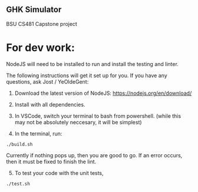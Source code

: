 ## GHK Simulator
BSU CS481 Capstone project

# For dev work: 
NodeJS will need to be installed to run and install the testing and linter.

The following instructions will get it set up for you. If you have any questions,
ask Jost / YeOldeGent: 

1. Download the latest version of NodeJS: 
https://nodejs.org/en/download/

2. Install with all dependencies. 

3. In VSCode, switch your terminal to bash from powershell. (while this may
not be absolutely neccesary, it will be simplest) 

4. In the terminal, run: 
```
./build.sh
```
Currently if nothing pops up, then you are good to go. If an error occurs,
then it must be fixed to finish the lint. 

5. To test your code with the unit tests, 
```
./test.sh
```

